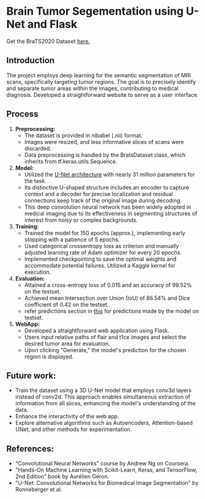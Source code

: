 # Brain Tumor Segementation using U-Net and Flask
Get the BraTS2020 Dataset [here.](https://www.kaggle.com/datasets/awsaf49/brats20-dataset-training-validation)

## Introduction
The project employs deep learning for the semantic segmentation of MRI scans, specifically targeting tumor regions. 
The goal is to precisely identify and separate tumor areas within the images, contributing to medical diagnosis.
Developed a straightforward website to serve as a user interface. 
## Process
1. **Preprocessing:**
   - The dataset is provided in nibabel (.nii) format.
   - Images were resized, and less informative slices of scans were discarded.
   - Data preprocessing is handled by the BratsDataset class, which inherits from tf.keras.utils.Sequence.
2. **Model:**
   - Utilized the [U-Net architecture](https://github.com/ManikantaGubbala-2003/BrainTumorSegmentation-UNET-FLASK/blob/main/U-Net%20model%20architecture.txt) with nearly 31 million parameters for the task.
   - Its distinctive U-shaped structure includes an encoder to capture context and a decoder for precise localization and residual connections keep track of the original image during decoding.
   - This deep convolution neural network has been widely adopted in medical imaging due to its effectiveness in segmenting structures of interest from noisy or complex backgrounds.
3. **Training:**
    - Trained the model for 150 epochs (approx.), implementing early stopping with a patience of 5 epochs.
    - Used categorical crossentropy loss as criterion and manually adjusted learning rate of Adam optimizer for every 20 epochs.
    - Implemented checkpointing to save the optimal weights and accommodate potential failures. Utilized a Kaggle kernel for execution.
4. **Evaluation:**
    - Attained a cross-entropy loss of 0.015 and an accuracy of 99.52% on the testset.
    - Achieved mean Intersection over Union (IoU) of 86.54% and Dice coefficient of 0.42 on the testset.
    - refer predictions section in [this](https://github.com/ManikantaGubbala-2003/BrainTumorSegmentation-UNET-FLASK/blob/main/2-D_U-Net.ipynb) for predictions made by the model on testset.
5. **WebApp:**
   - Developed a straightforward web application using Flask.
   - Users input relative paths of flair and t1ce images and select the desired tumor area for evaluation.
   - Upon clicking "Generate," the model's prediction for the chosen region is displayed.
## Future work:
  - Train the dataset using a 3D U-Net model that employs conv3d layers instead of conv2d. This approach enables simultaneous extraction of information from all slices, enhancing the model's understanding of the data.
  - Enhance the interactivity of the web app.
  - Explore alternative algorithms such as Autoencoders, Attention-based UNet, and other methods for experimentation.
## References:
  - "Convolutional Neural Networks" course by Andrew Ng on Coursera.
  - "Hands-On Machine Learning with Scikit-Learn, Keras, and TensorFlow, 2nd Edition" book by Aurélien Géron.
  - "U-Net: Convolutional Networks for Biomedical Image Segmentation" by Ronneberger et al.






